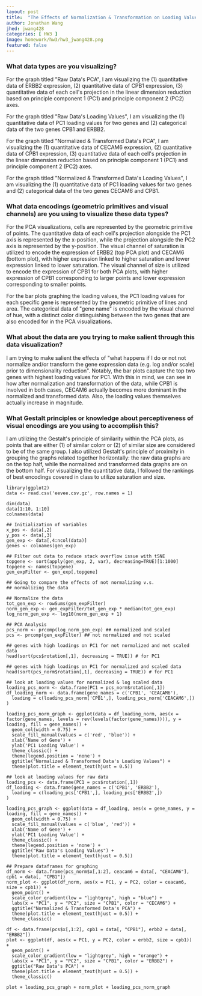 ```yaml
---
layout: post
title:  "The Effects of Normalization & Transformation on Loading Values for PCA"
author: Jonathan Wang
jhed: jwang428
categories: [ HW3 ]
image: homework/hw3/hw3_jwang428.png
featured: false
---
```


### What data types are you visualizing?
For the graph titled "Raw Data's PCA", I am visualizing the (1) quantitative data of ERBB2 expression, 
(2) quantitative data of CPB1 expression, (3) quantitative data of each cell's projection in the 
linear dimension reduction based on principle component 1 (PC1) and principle component 2 (PC2) axes.

For the graph titled "Raw Data's Loading Values", I am visualizing the (1) quantitative data of PC1 loading
values for two genes and (2) categorical data of the two genes CPB1 and ERBB2.

For the graph titled "Normalized & Transformed Data's PCA", I am visualizing the (1) quantitative data of 
CECAM6 expression, (2) quantitative data of CPB1 expression, (3) quantitative data of each cell's 
projection in the linear dimension reduction based on principle component 1 (PC1) and principle 
component 2 (PC2) axes.

For the graph titled "Normalized & Transformed Data's Loading Values", I am visualizing the (1) 
quantitative data of PC1 loading values for two genes and (2) categorical data of the two genes CECAM6 
and CPB1.

### What data encodings (geometric primitives and visual channels) are you using to visualize these data types?
For the PCA visualizations, cells are represented by the geometric primitive of points. The quantitative
data of each cell's projection alongside the PC1 axis is represented by the x-position, while the projection
alongside the PC2 axis is represented by the y-position. The visual channel of saturation is utilized to 
encode the expression of ERBB2 (top PCA plot) and CECAM6 (bottom plot), with higher expression linked to 
higher saturation and lower expression linked to lower saturation. The visual channel of size is utilized 
to encode the expression of CPB1 for both PCA plots, with higher expression of CPB1 corresponding to larger
points and lower expression corresponding to smaller points.

For the bar plots graphing the loading values, the PC1 loading values for each specific gene is 
represented by the geometric primitive of lines and area. The categorical data of "gene name" is encoded by 
the visual channel of hue, with a distinct color distinguishing between the two genes that are also encoded
for in the PCA visualizations. 

### What about the data are you trying to make salient through this data visualization? 
I am trying to make salient the effects of "what happens if I do or not not normalize and/or transform 
the gene expression data (e.g. log and/or scale) prior to dimensionality reduction". Notably, the bar plots
capture the top two genes with highest loading values for PC1. With this in mind, we can see in how after
normalization and transformation of the data, while CPB1 is involved in both cases, CECAM6 actually becomes
more dominant in the normalized and transformed data. Also, the loading values themselves actually increase 
in magnitude.

### What Gestalt principles or knowledge about perceptiveness of visual encodings are you using to accomplish this?
I am utilizing the Gestalt's principle of similarity within the PCA plots, as points that are either (1) of 
similar colorr or (2) of similar size are considered to be of the same group. I also utilized Gestalt's 
principle of proximity in grouping the graphs related together horizontally: the raw data graphs are on the
top half, while the normalized and transformed data graphs are on the bottom half. For visualizing the 
quantitative data, I followed the rankings of best encodings covered in class to utilize saturation and size.

```{r}
library(ggplot2)
data <- read.csv('eevee.csv.gz', row.names = 1)

dim(data)
data[1:10, 1:10]
colnames(data)

## Initialization of variables
x_pos <- data[,2]
y_pos <- data[,3]
gen_exp <- data[,4:ncol(data)]
genes <- colnames(gen_exp)

## Filter out data to reduce stack overflow issue with tSNE
topgene <- sort(apply(gen_exp, 2, var), decreasing=TRUE)[1:1000]
topgene <- names(topgene)
gen_expFilter <- gen_exp[,topgene]

## Going to compare the effects of not normalizing v.s. 
## normalizing the data

## Normalize the data
tot_gen_exp <- rowSums(gen_expFilter)
norm_gen_exp <- gen_expFilter/tot_gen_exp * median(tot_gen_exp)
log_norm_gen_exp <- log10(norm_gen_exp + 1)

## PCA Analysis
pcs_norm <- prcomp(log_norm_gen_exp) ## normalized and scaled
pcs <- prcomp(gen_expFilter) ## not normalized and not scaled

## genes with high loadings on PC1 for not normalized and not scaled data
head(sort(pcs$rotation[,1], decreasing = TRUE)) # for PC1

## genes with high loadings on PC1 for normalized and scaled data
head(sort(pcs_norm$rotation[,1], decreasing = TRUE)) # for PC1

## look at loading values for normalized & log scaled data 
loading_pcs_norm <- data.frame(PC1 = pcs_norm$rotation[,1])
df_loading_norm <- data.frame(gene_names = c('CPB1', 'CEACAM6'),
  loading = c(loading_pcs_norm['CPB1',], loading_pcs_norm['CEACAM6',])
)

loading_pcs_norm_graph <- ggplot(data = df_loading_norm, aes(x = factor(gene_names, levels = rev(levels(factor(gene_names)))), y = loading, fill = gene_names)) +
  geom_col(width = 0.75) +
  scale_fill_manual(values = c('red', 'blue')) +
  xlab('Name of Gene') +
  ylab('PC1 Loading Value') +
  theme_classic() +
  theme(legend.position = 'none') + 
  ggtitle("Normalized & Transformed Data's Loading Values") +
  theme(plot.title = element_text(hjust = 0.5))

## look at loading values for raw data
loading_pcs <- data.frame(PC1 = pcs$rotation[,1])
df_loading <- data.frame(gene_names = c('CPB1', 'ERBB2'),
  loading = c(loading_pcs['CPB1',], loading_pcs['ERBB2',])
)

loading_pcs_graph <- ggplot(data = df_loading, aes(x = gene_names, y = loading, fill = gene_names)) +
  geom_col(width = 0.75) +
  scale_fill_manual(values = c('blue', 'red')) +
  xlab('Name of Gene') +
  ylab('PC1 Loading Value') +
  theme_classic() +
  theme(legend.position = 'none') + 
  ggtitle("Raw Data's Loading Values") +
  theme(plot.title = element_text(hjust = 0.5))

## Prepare dataframes for graphing
df_norm <- data.frame(pcs_norm$x[,1:2], ceacam6 = data[, "CEACAM6"], cpb1 = data[, "CPB1"]) 
norm_plot <- ggplot(df_norm, aes(x = PC1, y = PC2, color = ceacam6, size = cpb1)) +
  geom_point() +
  scale_color_gradient(low = "lightgrey", high = "blue") +
  labs(x = "PC1", y = "PC2", size = "CPB1", color = "CECAM6") +
  ggtitle("Normalized & Transformed Data's PCA") +
  theme(plot.title = element_text(hjust = 0.5)) + 
  theme_classic()

df <- data.frame(pcs$x[,1:2], cpb1 = data[, "CPB1"], erbb2 = data[, "ERBB2"]) 
plot <- ggplot(df, aes(x = PC1, y = PC2, color = erbb2, size = cpb1)) +
  geom_point() +
  scale_color_gradient(low = "lightgrey", high = "orange") +
  labs(x = "PC1", y = "PC2", size = "CPB1", color = "ERBB2") +
  ggtitle("Raw Data's PCA") +
  theme(plot.title = element_text(hjust = 0.5)) + 
  theme_classic() 

plot + loading_pcs_graph + norm_plot + loading_pcs_norm_graph

```